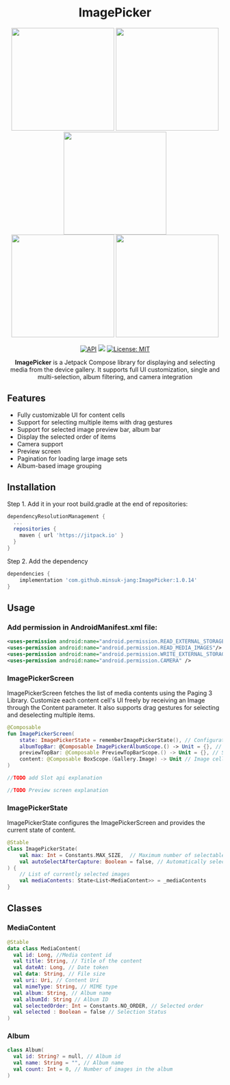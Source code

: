 <h1 align = "center">  ImagePicker </h1>
<!-- Add Gif -->
<p align = "center">
<img src = "https://github.com/minsuk-jang/GallerySelector/assets/26684848/0fbd38e1-d7e8-441f-92a2-70ef02e405ff" width="240"/>
<img src = "https://github.com/minsuk-jang/GallerySelector/assets/26684848/7d5abdf6-edef-4447-992f-5f47a057f24d" width="240"/>
<img src = "https://github.com/user-attachments/assets/6147ad64-53cd-44b6-a504-05c031f66316" width="240"/>
<br>
<img src = "https://github.com/user-attachments/assets/8f382893-d6de-4e6b-b3c2-d67bf52a8a32" width="240"/>
<img src = "https://github.com/user-attachments/assets/7b5c3674-617f-496a-8d2f-ac426a529df4" width="240"/>

</p>

<div align = "center">
  
[![API](https://img.shields.io/badge/API-21%2B-brightgreen.svg?style=flat)](https://android-arsenal.com/api?level=21)
[![](https://jitpack.io/v/minsuk-jang/ImagePicker.svg)](https://jitpack.io/#minsuk-jang/ImagePicker)
[![License: MIT](https://img.shields.io/badge/License-MIT-yellow.svg)](https://opensource.org/licenses/MIT)

**ImagePicker** is a Jetpack Compose library for displaying and selecting media from the device gallery. It supports full UI customization, single and multi-selection, album filtering, and camera integration
</div>

## Features
- Fully customizable UI for content cells
- Support for selecting multiple items with drag gestures
- Support for selected image preview bar, album bar
- Display the selected order of items
- Camera support
- Preview screen
- Pagination for loading large image sets
- Album-based image grouping

## Installation
Step 1. Add it in your root build.gradle at the end of repositories:
```gradle
dependencyResolutionManagement {
  ...
  repositories {
    maven { url 'https://jitpack.io' }
  }
}
```

Step 2. Add the dependency
```gradle
dependencies {
    implementation 'com.github.minsuk-jang:ImagePicker:1.0.14'
}
```

## Usage
### Add permission in AndroidManifest.xml file:
```xml
<uses-permission android:name="android.permission.READ_EXTERNAL_STORAGE" />
<uses-permission android:name="android.permission.READ_MEDIA_IMAGES"/>
<uses-permission android:name="android.permission.WRITE_EXTERNAL_STORAGE"/>
<uses-permission android:name="android.permission.CAMERA" />
```

### ImagePickerScreen
ImagePickerScreen fetches the list of media contents using the Paging 3 Library. Customize each content cell's UI freely by receiving an Image through the Content parameter. It also supports drag gestures for selecting and deselecting multiple items.
```kotlin
@Composable
fun ImagePickerScreen(
    state: ImagePickerState = rememberImagePickerState(), // Configuration and state
    albumTopBar: @Composable ImagePickerAlbumScope.() -> Unit = {}, // // Slot for rendering a custom album selector UI. Use scope to access album list and current selected album.
    previewTopBar: @Composable PreviewTopBarScope.() -> Unit = {}, // Slot for rendering a preview UI of selected images 
    content: @Composable BoxScope.(Gallery.Image) -> Unit // Image cell Composable
)

//TODO add Slot api explanation

//TODO Preview screen explanation

```

<!--
<img src = "https://github.com/minsuk-jang/GallerySelector/assets/26684848/0fbd38e1-d7e8-441f-92a2-70ef02e405ff" width="270"/>
<img src = "https://github.com/minsuk-jang/GallerySelector/assets/26684848/7d5abdf6-edef-4447-992f-5f47a057f24d" width="270"/> 
<img src = "https://github.com/user-attachments/assets/1314c2e5-2d7b-4127-9048-4a085cf34ba5" width="270" />
-->

### ImagePickerState
ImagePickerState configures the ImagePickerScreen and provides the current state of content.
```kotlin 
@Stable
class ImagePickerState(
    val max: Int = Constants.MAX_SIZE,  // Maximum number of selectable items 
    val autoSelectAfterCapture: Boolean = false, // Automatically select the photo after capture
) {
    // List of currently selected images
    val mediaContents: State<List<MediaContent>> = _mediaContents
}
```


<!--
<img src = "https://github.com/user-attachments/assets/6147ad64-53cd-44b6-a504-05c031f66316" width ="270"/>
-->

## Classes
### MediaContent
```kotlin
@Stable
data class MediaContent(
  val id: Long, //Media content id
  val title: String, // Title of the content
  val dateAt: Long, // Date token
  val data: String, // File size
  val uri: Uri, // Content Uri
  val mimeType: String, // MIME type
  val album: String, // Album name
  val albumId: String // Album ID
  val selectedOrder: Int = Constants.NO_ORDER, // Selected order
  val selected : Boolean = false // Selection Status
)
```

### Album
```kotlin
class Album(
  val id: String? = null, // Album id
  val name: String = "", // Album name
  val count: Int = 0, // Number of images in the album
)
```
